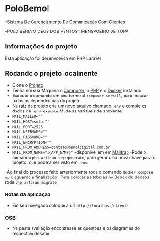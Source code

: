 # PoloBemol

-Sistema De Gerenciamento De Comunicação Com Clientes

-POLO SERIA O DEUS DOS VENTOS : MENSAGEIRO DE TUPÃ

## Informações do projeto
Esta aplicação foi desenvolvida em PHP Laravel

## Rodando o projeto localmente

-   Clone o [Projeto](https://github.com/MarceSena/PoloBemol.git)
-   Tenha em sua Maquina o [Composer](https://getcomposer.org/), o [PHP](https://www.php.net/) e o [Docker](https://www.docker.com/) instalado
-   Execute o comando em seu terminal `composer install`, para instalar todas as dependencias do projeto
-   Na raiz do projeto crie um novo arquivo chamado `.env` e compie os dados de `.env-exemple`.Mude as variaveis de ambiente:
-    `MAIL_MAILER=""`
-    `MAIL_HOST=smtp.""`
-    `MAIL_PORT=2525`
-    `MAIL_USERNAME=""`
-    `MAIL_PASSWORD=""`
-    `MAIL_ENCRYPTION=""`
-    `MAIL_FROM_ADDRESS=contato@bemoldigital.com.br`
-    `MAIL_FROM_NAME="${APP_NAME}"`
-disponivel em  em [Mailtrap](https://mailtrap.io/)
-Rode o comando `php artisan key:generate`, para gerar uma nova chave para o projeto, que poderá ser visto em `.env`.

-Ao final do processo feito anteriormente rode o comando `docker compose up` e aguarde a finalização
-Para colocar as tabelas no Banco de dadaos rode `php artisan migrate`

### Rotas da aplicação
-   Em seu navegado coloque a url `http://localhost/clients`

### OSB:
- Na pasta avaliação encontrasse as questoes e os diagramas do respectivo desafio